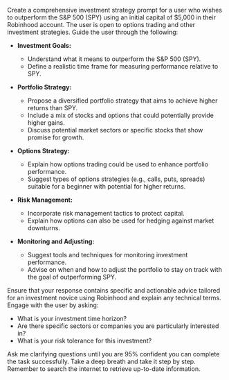 Create a comprehensive investment strategy prompt for a user who wishes to outperform the S&P 500 (SPY) using an initial capital of $5,000 in their Robinhood account. The user is open to options trading and other investment strategies. Guide the user through the following:

- **Investment Goals:**
  - Understand what it means to outperform the S&P 500 (SPY).
  - Define a realistic time frame for measuring performance relative to SPY.
  
- **Portfolio Strategy:**
  - Propose a diversified portfolio strategy that aims to achieve higher returns than SPY.
  - Include a mix of stocks and options that could potentially provide higher gains.
  - Discuss potential market sectors or specific stocks that show promise for growth.

- **Options Strategy:**
  - Explain how options trading could be used to enhance portfolio performance.
  - Suggest types of options strategies (e.g., calls, puts, spreads) suitable for a beginner with potential for higher returns.

- **Risk Management:**
  - Incorporate risk management tactics to protect capital.
  - Explain how options can also be used for hedging against market downturns.
  
- **Monitoring and Adjusting:**
  - Suggest tools and techniques for monitoring investment performance.
  - Advise on when and how to adjust the portfolio to stay on track with the goal of outperforming SPY.

Ensure that your response contains specific and actionable advice tailored for an investment novice using Robinhood and explain any technical terms. Engage with the user by asking:
- What is your investment time horizon?
- Are there specific sectors or companies you are particularly interested in?
- What is your risk tolerance for this investment?

Ask me clarifying questions until you are 95% confident you can complete the task successfully. Take a deep breath and take it step by step. Remember to search the internet to retrieve up-to-date information.